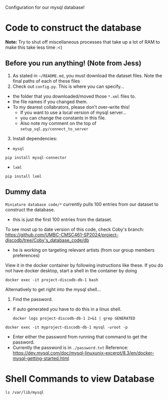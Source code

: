 Configuration for our mysql database!

# Code to construct the database
**Note:** Try to shut off miscellaneous processes that take up a lot of RAM to make this take less time :<)

## Before you run anything! (Note from Jess)
1. As stated in `~/README.md`, you must download the dataset files. Note the final paths of each of these files
2. Check out `config.py`. This is where you can specify...
- the folder that you downloaded/moved those `*.xml` files to.
- the file names if you changed them.
- To my dearest collabrators, please don't over-write this! 
    - If you want to use a local version of mysql server...
    - you can change the constants in this file. 
    - Also note my comment on the top of `setup_sql.py/connect_to_server`
3. Install dependencies:
- `mysql`
```shell
pip install mysql-connector
```
- `lxml`
```
pip install lxml
```
## Dummy data
`Miniature database code/*` currently pulls 100 entries from our dataset to construct the database.
- this is just the first 100 entries from the dataset.

To see most up to date version of this code, check Coby's branch:
https://github.com/UMBC-CMSC461-SP2024/project-discodb/tree/Coby's_database_code/db
- he is working on targeting relevant artists (from our group members preferences) 

View it in the docker container by following instructions like these.
If you do not have docker desktop, start a shell in the container by doing
```shell
docker exec -it project-discodb-db-1 bash
```
Alternatively to get right into the mysql shell...

1. Find the password. 
- If auto generated you have to do this in a linux shell.
    ```
    docker logs project-discodb-db-1 2>&1 | grep GENERATED
    ```
```shell
docker exec -it myproject-discodb-db-1 mysql -uroot -p
```
- Enter either the password from running that command to get the password. 
- Currently the password is in `./password.txt`
Reference: https://dev.mysql.com/doc/mysql-linuxunix-excerpt/8.3/en/docker-mysql-getting-started.html


# Shell Commands to view Database
```shell
ls /var/lib/mysql
```
